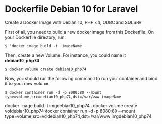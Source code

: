 # Dockerfile Debian 10 for Laravel
Create a Docker Image with Debian 10, PHP 7.4, ODBC and SQLSRV

First of all, you need to build a new docker image from this Dockerfile. On your Dockerfile directory, run: <br>

    $ 'docker image build -t 'imageName .

Then, create a new Volume. For instance, you could name it <b>debian10_php74</b> <br>

    $ docker volume create debian10_php74

Now, you should run the following command to run your container and bind it to your new volume: <br>

    $ docker container run -d -p 8080:80 --mount type=volume,src=debian10_php74,dst=/var/www imageName


docker image build -t imgdebian10_php74 .
docker volume create voldebian10_php74
docker container run -d -p 8080:80 --mount type=volume,src=voldebian10_php74,dst=/var/www imgdebian10_php74    
